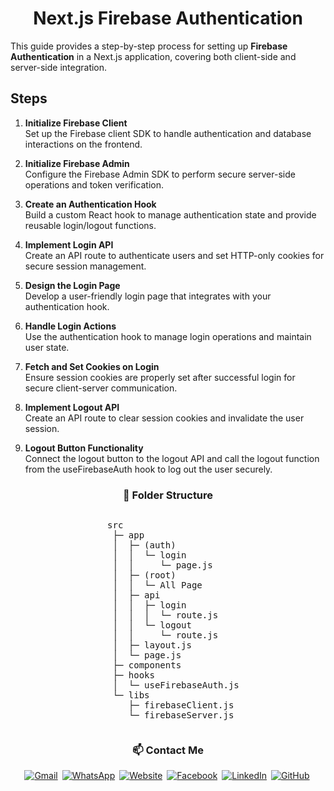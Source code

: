 <h1 style="text-align: center;">Next.js Firebase Authentication</h1>

This guide provides a step-by-step process for setting up **Firebase Authentication** in a Next.js application, covering both client-side and server-side integration.

## Steps

1. **Initialize Firebase Client**  
   Set up the Firebase client SDK to handle authentication and database interactions on the frontend.

2. **Initialize Firebase Admin**  
   Configure the Firebase Admin SDK to perform secure server-side operations and token verification.

3. **Create an Authentication Hook**  
   Build a custom React hook to manage authentication state and provide reusable login/logout functions.

4. **Implement Login API**  
   Create an API route to authenticate users and set HTTP-only cookies for secure session management.

5. **Design the Login Page**  
   Develop a user-friendly login page that integrates with your authentication hook.

6. **Handle Login Actions**  
   Use the authentication hook to manage login operations and maintain user state.

7. **Fetch and Set Cookies on Login**  
   Ensure session cookies are properly set after successful login for secure client-server communication.

8. **Implement Logout API**  
   Create an API route to clear session cookies and invalidate the user session.

9. **Logout Button Functionality**  
   Connect the logout button to the logout API and call the logout function from the useFirebaseAuth hook to log out the user securely.


<h3 style="text-align:center">📂 Folder Structure</h3>
<div style="display: flex; justify-content: center;">
<pre>
  src
   ├─ app
   │  ├─ (auth)
   │  │  └─ login
   │  │     └─ page.js
   │  ├─ (root)
   │  │  └─ All Page
   │  ├─ api
   │  │  ├─ login
   │  │  │  └─ route.js
   │  │  └─ logout
   │  │     └─ route.js
   │  ├─ layout.js
   │  └─ page.js
   ├─ components
   ├─ hooks
   │  └─ useFirebaseAuth.js
   └─ libs
      ├─ firebaseClient.js
      └─ firebaseServer.js
</pre>
</div>










<div align="center">

### 📫 Contact Me

<a href="mailto:jahidulislamzim845@gmail.com" style="display:inline-block; margin-right:3px; outline:none; border:none;">
  <img src="https://img.shields.io/badge/Gmail-D14836?style=for-the-badge&logo=gmail&logoColor=white" alt="Gmail">
</a>
<a href="tel:+8801780115943" style="display:inline-block; margin-right:3px; outline:none; border:none;">
  <img src="https://img.shields.io/badge/WhatsApp-25D366?style=for-the-badge&logo=whatsapp&logoColor=white" alt="WhatsApp">
</a>
<a href="https://jahidulislamzim.netlify.app" target="_blank" style="display:inline-block; margin-right:3px; outline:none; border:none;">
  <img src="https://img.shields.io/badge/Website-000000?style=for-the-badge&logo=About.me&logoColor=white" alt="Website">
</a>
<a href="https://www.facebook.com/jahidulislamzim43" target="_blank" style="display:inline-block; margin-right:3px; outline:none; border:none;">
  <img src="https://img.shields.io/badge/Facebook-1877F2?style=for-the-badge&logo=facebook&logoColor=white" alt="Facebook">
</a>
<a href="https://www.linkedin.com/in/jahidulislamzim/" target="_blank" style="display:inline-block; margin-right:3px; outline:none; border:none;">
  <img src="https://img.shields.io/badge/LinkedIn-0077B5?style=for-the-badge&logo=linkedin&logoColor=white" alt="LinkedIn">
</a>
<a href="https://github.com/jahidulislamzim" target="_blank" style="display:inline-block; margin-right:3px; outline:none; border:none;">
  <img src="https://img.shields.io/badge/GitHub-100000?style=for-the-badge&logo=github&logoColor=white" alt="GitHub">
</a>

</div>
